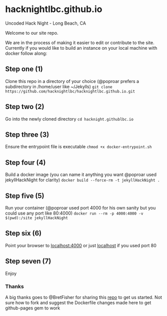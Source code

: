 # hacknightlbc.github.io
Uncoded Hack Night - Long Beach, CA

Welcome to our site repo.

We are in the process of making it easier to edit or contribute to the site.
Currently if you would like to build an instance on your local machine with docker follow along:

## Step one (1)
Clone this repo in a directory of your choice (@poproar prefers a subdirectory in /home/user like ~/Jekylls)
```git clone https://github.com/hacknightlbc/hacknightlbc.github.io.git```

## Step two (2)
Go into the newly cloned directory
```cd hacknight.githublbc.io```

## Step three (3)
Ensure the entrypoint file is executable
```chmod +x docker-entrypoint.sh```

## Step four (4)
Build a docker image (you can name it anything you want @poproar used jekyllHackNight for clarity)
```docker build --force-rm -t jekyllHackNight .```

## Step five (5)
Run your container (@poproar used port 4000 for his own sanity but you could use any port like 80:4000)
```docker run --rm -p 4000:4000 -v $(pwd):/site jekyllHackNight```

## Step six (6)
Point your browser to [localhost:4000](http://localhost:4000) or just [localhost](http://localhost) if you used port 80

## Step seven (7)
Enjoy

### Thanks
A big thanks goes to @BretFisher for sharing this [repo](https://github.com/BretFisher/jekyll-serve) to get us started.
Not sure how to fork and suggest the Dockerfile changes made here to get github-pages gem to work
